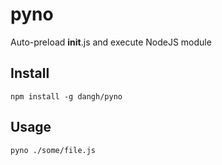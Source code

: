 # pyno
Auto-preload __init__.js and execute NodeJS module

## Install

```
npm install -g dangh/pyno
```

## Usage

```
pyno ./some/file.js
```
